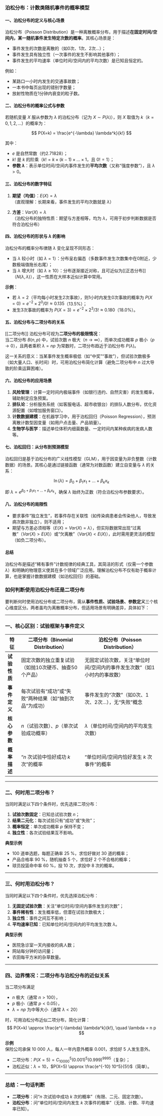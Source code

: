 ### 泊松分布：计数类随机事件的概率模型

#### 一、泊松分布的定义与核心场景
泊松分布（Poisson Distribution）是一种离散概率分布，用于描述**在固定时间/空间内，某一随机事件发生特定次数的概率**。其核心场景是：  
- 事件发生的次数是离散的（如0次、1次、2次…）；  
- 事件发生具有独立性（一次事件的发生不影响其他事件）；  
- 事件发生的平均速率（单位时间/空间内的平均次数）是已知且恒定的。

例如：  
- 某路口一小时内发生的交通事故数；  
- 一本书中每页出现的错别字数量；  
- 放射性物质在1分钟内衰变的粒子数。

#### 二、泊松分布的概率公式与参数
若随机变量 $X$ 服从参数为 $\lambda$ 的泊松分布（记为 $X \sim P(\lambda)$），则 $X$ 取值为 $k$（$k=0,1,2,\dots$）的概率为：

$$
P(X=k) = \frac{e^{-\lambda} \lambda^k}{k!}
$$

其中：  
- $e$ 是自然常数（约2.71828）；  
- $k!$ 是 $k$ 的阶乘（$k! = k \times (k-1) \times \dots \times 1$，且 $0! = 1$）；  
- **参数 $\lambda$**：表示单位时间/空间内事件发生的**平均次数**（又称“强度参数”），且 $\lambda > 0$。

#### 三、泊松分布的数字特征
1. **期望（均值）**：$E(X) = \lambda$  
   （直观理解：长期来看，事件发生的平均次数就是 $\lambda$）

2. **方差**：$Var(X) = \lambda$  
   （泊松分布的独特性质：期望与方差相等，均为 $\lambda$，可用于初步判断数据是否符合泊松分布）

#### 四、泊松分布的形状与 $\lambda$ 的影响
泊松分布的概率分布律随 $\lambda$ 变化呈现不同形态：  
- 当 $\lambda$ 较小时（如 $\lambda=1$）：分布呈右偏态（多数事件发生次数集中在0附近，少数极端值拖长右尾）；  
- 当 $\lambda$ 增大时（如 $\lambda \geq 10$）：分布逐渐接近对称，且可近似为[[正态分布]]（$N(\lambda, \lambda)$），这一性质在大样本近似计算中常用。

**示例**：  
- 若 $\lambda=2$（平均每小时发生2次事故），则1小时内发生0次事故的概率为 $P(X=0) = e^{-2} \times 2^0 / 0! \approx 0.135$（13.5%）；  
- 发生3次事故的概率为 $P(X=3) = e^{-2} \times 2^3 / 3! \approx 0.180$（18.0%）。

#### 五、泊松分布与二项分布的关系
[[二项分布]]
泊松分布可视为**二项分布的极限情况**：  
当二项分布 $B(n, p)$ 中，试验次数 $n$ 极大（$n \to \infty$），而单次成功概率 $p$ 极小（$p \to 0$），且两者乘积 $\lambda = np$ 为常数时，二项分布趋近于泊松分布 $P(\lambda)$。

这一关系的意义：当某事件发生概率极低（如“中奖”“事故”），但试验次数极多（如大量人口、长时间）时，可用泊松分布简化计算（避免二项分布中 $n$ 过大导致的阶乘运算困难）。

#### 六、泊松分布的应用场景
1. **风险管理**：计算一定时间内极端事件（如银行违约、自然灾害）的发生概率，辅助制定应急预案。  
2. **排队论**：分析服务系统（如客服电话、超市收银台）的排队人数分布，优化资源配置（如增加服务窗口）。  
3. **计数数据建模**：在机器学习中，用于泊松回归（Poisson Regression），预测离散计数型因变量（如用户点击量、产品销量）。  
4. **生物学与医学**：描述单位体积内细菌数量、一定时间内某种疾病的发病人数等。

#### 七、泊松回归：从分布到预测模型
泊松回归是基于泊松分布的广义线性模型（GLM），用于因变量为非负整数（计数数据）的场景。其核心是通过链接函数（通常为对数函数）建立自变量与 $\lambda$ 的关系：

$$
\ln(\lambda) = \beta_0 + \beta_1 x_1 + \dots + \beta_k x_k
$$

即 $\lambda = e^{\beta_0 + \beta_1 x_1 + \dots + \beta_k x_k}$，确保 $\lambda$ 始终为正数（符合泊松分布参数要求）。

#### 八、泊松分布的局限性
- 要求事件“独立发生”，若事件存在关联性（如传染病患者会传染他人，导致发病次数非独立），则不适用；  
- 期望与方差必须相等（$E(X) = Var(X) = \lambda$），但实际数据常出现“过离散”（$Var(X) > E(X)$）或“欠离散”（$Var(X) < E(X)$），此时需用更灵活的模型（如负二项分布）。

#### 总结
泊松分布是描述“稀有事件”计数规律的经典工具，其简洁的形式（仅需一个参数 $\lambda$）和明确的物理意义使其在多个领域广泛应用。理解泊松分布不仅有助于概率计算，也是掌握计数数据建模（如泊松回归）的基础。


### 如何判断使用泊松分布还是二项分布

要判断何时使用泊松分布或二项分布，需从**事件性质、试验场景、参数定义**三个核心维度区分。两者虽均为离散概率分布，但适用场景有明确差异，具体如下：

---

### 一、核心区别：试验框架与事件定义  

| 特征                | 二项分布（Binomial Distribution）                          | 泊松分布（Poisson Distribution）                          |
|---------------------|----------------------------------------------------------|----------------------------------------------------------|
| **试验性质**        | 固定次数的独立重复试验（如抛10次硬币、抽查50个产品）       | 无固定试验次数，关注“单位时间/空间内的事件发生次数”（如1小时内的事故数） |
| **事件定义**        | 每次试验有“成功”或“失败”两种结果（如“抽到次品”为成功）     | 事件发生的“次数”（如0次、1次、2次…），无“失败”概念           |
| **核心参数**        | $n$（试验次数）、$p$（单次试验成功概率）                | $\lambda$（单位时间/空间内的平均发生次数）                |
| **概率描述**        | “$n$ 次试验中恰好成功 $k$ 次”的概率                    | “单位时间/空间内恰好发生 $k$ 次事件”的概率                |

---

### 二、何时用二项分布？  

当同时满足以下四个条件时，优先选择二项分布：  
1. **试验次数固定**：已知总试验次数 $n$；  
2. **结果二元化**：每次试验只有“成功”或“失败”；  
3. **概率恒定**：单次成功概率 $p$ 保持不变；  
4. **独立性**：各次试验结果互不影响。  

**典型示例**  
- 100 道单选题，每题正确率 25 %，求恰好做对 30 道的概率；  
- 产品合格率 90 %，随机抽查 5 个，求恰好 2 个不合格的概率；  
- 球员投篮命中率 60 %，投 10 次，求投中 8 次的概率。

---

### 三、何时用泊松分布？  

当同时满足以下四个条件时，优先选择泊松分布：  
1. **无固定试验次数**：关注“单位时间/空间内事件发生的次数”；  
2. **事件稀有性**：发生概率低，但潜在试验次数极大；  
3. **独立性**：事件之间互不影响；  
4. **平均速率已知**：已知单位时间/空间内的平均发生次数 $\lambda$。  

**典型示例**  
- 医院急诊室一天内接收的病人数；  
- 网站每分钟的访问量；  
- 农田每平方米的杂草数量。

---

### 四、边界情况：二项分布与泊松分布的近似关系  

当二项分布满足  
- $n$ 极大（通常 $n > 100$），  
- $p$ 极小（通常 $p < 0.05$），  
- $\lambda = n p$ 为中等大小（通常 $\lambda < 20$）  

时，可用泊松分布近似二项分布，简化计算：  
$$
P(X=k) \approx \frac{e^{-\lambda} \lambda^k}{k!}, \quad \lambda = n p
$$

**示例**  
保险公司承保 10 000 人，每人一年内意外概率 0.001，求恰好 5 人发生意外。  
- 二项分布：$P(X=5) = C_{10000}^5 (0.001)^5 (0.999)^{9995}$（复杂）；  
- 泊松近似：$\lambda = 10$，$P(X=5) \approx \frac{e^{-10} 10^5}{5!}$（简单）。

---

### 总结：一句话判断  
- **二项分布**：问“$n$ 次试验中成功 $k$ 次的概率”（有限、二元、固定次数）。  
- **泊松分布**：问“单位时间/空间内发生 $k$ 次事件的概率”（无限、计数、平均速率已知）。